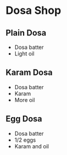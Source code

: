 # Dosa Shop

## Plain Dosa
* Dosa batter
* Light oil

## Karam Dosa
* Dosa batter
* Karam
* More oil

## Egg Dosa
* Dosa batter
* 1/2 eggs
* Karam and oil
